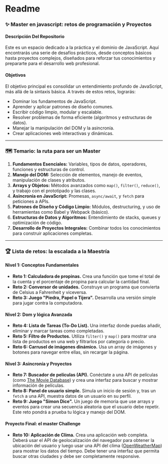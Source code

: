 # Readme

### **✨ Master en javascript: retos de programación y Proyectos**

#### **Descripción Del Repositorio**

Este es un espacio dedicado a la práctica y el dominio de JavaScript. Aquí encontrarás una serie de desafíos prácticos, desde conceptos básicos hasta proyectos complejos, diseñados para reforzar tus conocimientos y prepararte para el desarrollo web profesional.

#### **Objetivos**

El objetivo principal es consolidar un entendimiento profundo de JavaScript, más allá de la sintaxis básica. A través de estos retos, lograrás:

- Dominar los fundamentos de JavaScript.
- Aprender y aplicar patrones de diseño comunes.
- Escribir código limpio, modular y escalable.
- Resolver problemas de forma eficiente (algoritmos y estructuras de datos).
- Manejar la manipulación del DOM y la asincronía.
- Crear aplicaciones web interactivas y dinámicas.

---

### **🗺️ Temario: la ruta para ser un Master**

1. **Fundamentos Esenciales:** Variables, tipos de datos, operadores, funciones y estructuras de control.
2. **Manejo del DOM:** Selección de elementos, manejo de eventos, manipulación de clases y atributos.
3. **Arrays y Objetos:** Métodos avanzados como `map()`, `filter()`, `reduce()`, y trabajo con el prototipado y las clases.
4. **Asincronía en JavaScript:** Promesas, `async/await`, y `fetch` para peticiones a APIs.
5. **Patrones de Diseño y Código Limpio:** Módulos, destructuring, y uso de herramientas como Babel y Webpack (básico).
6. **Estructuras de Datos y Algoritmos:** Entendimiento de stacks, queues y optimización de código.
7. **Desarrollo de Proyectos Integrales:** Combinar todos los conocimientos para construir aplicaciones completas.

---

### **🏆 Lista de retos: la escalada a la Maestría**

#### **Nivel 1: Conceptos Fundamentales**

- **Reto 1: Calculadora de propinas.** Crea una función que tome el total de la cuenta y el porcentaje de propina para calcular la cantidad final.
- **Reto 2: Conversor de unidades.** Construye un programa que convierta de Celsius a Fahrenheit y viceversa.
- **Reto 3: Juego "Piedra, Papel o Tijera".** Desarrolla una versión simple para jugar contra la computadora.

#### **Nivel 2: Dom y lógica Avanzada**

- **Reto 4: Lista de Tareas (To-Do List).** Una interfaz donde puedas añadir, eliminar y marcar tareas como completadas.
- **Reto 5: Filtro de Productos.** Utiliza `filter()` y `map()` para mostrar una lista de productos en una web y filtrarlos por categoría o precio.
- **Reto 6: Carrusel de imágenes dinámico.** Usa un array de imágenes y botones para navegar entre ellas, sin recargar la página.

#### **Nivel 3: Asincronía y Proyectos**

- **Reto 7: Buscador de películas (API).** Conéctate a una API de películas (como [The Movie Database](https://www.themoviedb.org/documentation/api)) y crea una interfaz para buscar y mostrar información de películas.
- **Reto 8: Panel de usuario simple.** Simula un inicio de sesión y, tras un `fetch` a una API, muestra datos de un usuario en su perfil.
- **Reto 9: Juego "Simon Dice".** Un juego de memoria que use arrays y eventos para crear una secuencia aleatoria que el usuario debe repetir. Este reto pondrá a prueba tu lógica y manejo del DOM.

#### **Proyecto Final: el master Challenge**

- **Reto 10: Aplicación de Clima.** Crea una aplicación web completa. Deberá usar el API de geolocalización del navegador para obtener la ubicación del usuario y luego usar una API del clima ([OpenWeatherMap](https://openweathermap.org/api)) para mostrar los datos del tiempo. Debe tener una interfaz que permita buscar otras ciudades y debe ser completamente responsive.
